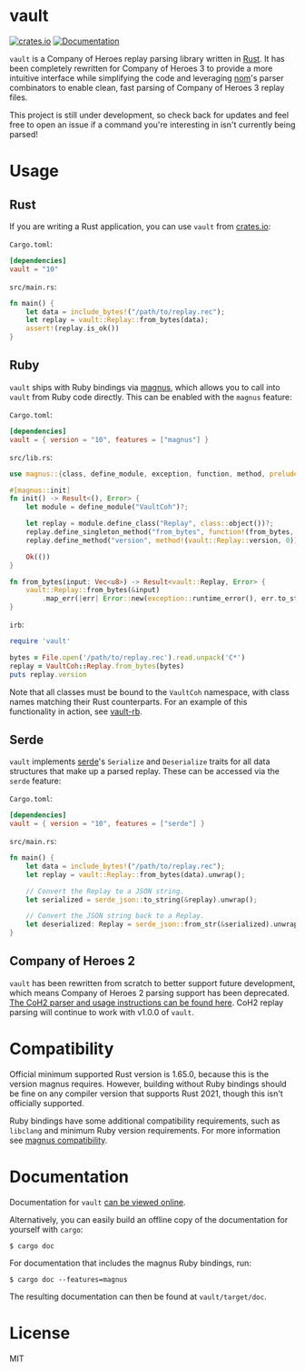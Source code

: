 # vault

[![crates.io](https://img.shields.io/crates/v/vault.svg)](https://crates.io/crates/vault) [![Documentation](https://img.shields.io/badge/View-Documentation-blue.svg)](https://docs.rs/vault/10.1.5/vault/)

`vault` is a Company of Heroes replay parsing library written in [Rust](https://www.rust-lang.org/). It has been completely rewritten for Company of Heroes 3 to provide a more intuitive interface while simplifying the code and leveraging [nom](https://github.com/rust-bakery/nom)'s parser combinators to enable clean, fast parsing of Company of Heroes 3 replay files.

This project is still under development, so check back for updates and feel free to open an issue if a command you're interesting in isn't currently being parsed!

# Usage

## Rust

If you are writing a Rust application, you can use `vault` from [crates.io](https://crates.io/crates/vault):

`Cargo.toml`:

```toml
[dependencies]
vault = "10"
```

`src/main.rs`:

```rust
fn main() {
    let data = include_bytes!("/path/to/replay.rec");
    let replay = vault::Replay::from_bytes(data);
    assert!(replay.is_ok())
}
```

## Ruby

`vault` ships with Ruby bindings via [magnus](https://github.com/matsadler/magnus), which allows you to call into `vault` from Ruby code directly. This can be enabled with the `magnus` feature:

`Cargo.toml`:

```toml
[dependencies]
vault = { version = "10", features = ["magnus"] }
```

`src/lib.rs`:

```rust
use magnus::{class, define_module, exception, function, method, prelude::*, Error};

#[magnus::init]
fn init() -> Result<(), Error> {
    let module = define_module("VaultCoh")?;

    let replay = module.define_class("Replay", class::object())?;
    replay.define_singleton_method("from_bytes", function!(from_bytes, 1))?;
    replay.define_method("version", method!(vault::Replay::version, 0))?;

    Ok(())
}

fn from_bytes(input: Vec<u8>) -> Result<vault::Replay, Error> {
    vault::Replay::from_bytes(&input)
        .map_err(|err| Error::new(exception::runtime_error(), err.to_string()))
}
```

`irb`:

```ruby
require 'vault'

bytes = File.open('/path/to/replay.rec').read.unpack('C*')
replay = VaultCoh::Replay.from_bytes(bytes)
puts replay.version
```

Note that all classes must be bound to the `VaultCoh` namespace, with class names matching their Rust counterparts. For an example of this functionality in action, see [vault-rb](https://github.com/ryantaylor/vault-rb).

## Serde

`vault` implements [serde](https://serde.rs/)'s `Serialize` and `Deserialize` traits for all data structures that make up a parsed replay. These can be accessed via the `serde` feature:

`Cargo.toml`:

```toml
[dependencies]
vault = { version = "10", features = ["serde"] }
```

`src/main.rs`:

```rust
fn main() {
    let data = include_bytes!("/path/to/replay.rec");
    let replay = vault::Replay::from_bytes(data).unwrap();

    // Convert the Replay to a JSON string.
    let serialized = serde_json::to_string(&replay).unwrap();

    // Convert the JSON string back to a Replay.
    let deserialized: Replay = serde_json::from_str(&serialized).unwrap();
}
```

## Company of Heroes 2

`vault` has been rewritten from scratch to better support future development, which means Company of Heroes 2 parsing support has been deprecated. [The CoH2 parser and usage instructions can be found here](https://github.com/ryantaylor/vault/tree/v1.0.0). CoH2 replay parsing will continue to work with v1.0.0 of `vault`.

# Compatibility

Official minimum supported Rust version is 1.65.0, because this is the version magnus requires. However, building without Ruby bindings should be fine on any compiler version that supports Rust 2021, though this isn't officially supported.

Ruby bindings have some additional compatibility requirements, such as `libclang` and minimum Ruby version requirements. For more information see [magnus compatibility](https://github.com/matsadler/magnus#compatibility).

# Documentation

Documentation for `vault` [can be viewed online](https://docs.rs/vault/10.1.5/vault/).

Alternatively, you can easily build an offline copy of the documentation for yourself with `cargo`:

```
$ cargo doc
```

For documentation that includes the magnus Ruby bindings, run:

```
$ cargo doc --features=magnus
```

The resulting documentation can then be found at `vault/target/doc`.

# License

MIT

